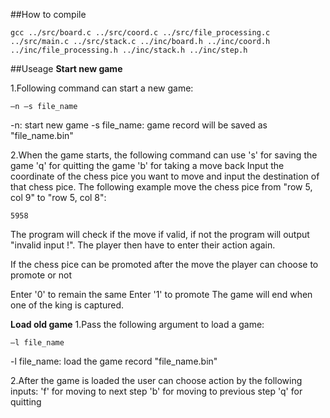 ##How to compile
```
gcc ../src/board.c ../src/coord.c ../src/file_processing.c ../src/main.c ../src/stack.c ../inc/board.h ../inc/coord.h ../inc/file_processing.h ../inc/stack.h ../inc/step.h
```
##Useage
**Start new game**

1.Following command can start a new game:
```
–n –s file_name
```
-n: start new game
-s file_name: game record will be saved as "file_name.bin"

2.When the game starts, the following command can use
's' for saving the game
'q' for quitting the game
'b' for taking a move back
Input the coordinate of the chess pice you want to move and input the destination of that chess pice. The following example move the chess pice from "row 5, col 9" to "row 5, col 8":
```
5958
```
The program will check if the move if valid, if not the program will output "invalid input !". The player then have to enter their action again.

If the chess pice can be promoted after the move the player can choose to promote or not

Enter '0' to remain the same
Enter '1' to promote
The game will end when one of the king is captured.

**Load old game**
1.Pass the following argument to load a game:
```
–l file_name
```
-l file_name: load the game record "file_name.bin"

2.After the game is loaded the user can choose action by the following inputs:
'f' for moving to next step
'b' for moving to previous step
'q' for quitting

